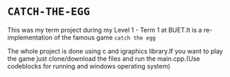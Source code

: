 # `CATCH-THE-EGG`

This was my term project during my Level 1 - Term 1 at BUET.It is a re-implementation of the famous game `catch the egg`

The whole project is done using c and igraphics library.If you want to play the game just clone/download the files and run the main.cpp.(Use codeblocks for running and windows operating system)
